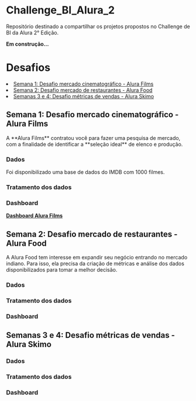 # Challenge_BI_Alura_2
Repositório destinado a compartilhar os projetos propostos no Challenge de BI da Alura 2° Edição. 

<p><b>Em construção...</b></p>

<h1>Desafios</h1>

  <li><a href="#week01"> Semana 1: Desafio mercado cinematográfico - Alura Films</a></li>
  <li><a href="#week02"> Semana 2: Desafio mercado de restaurantes - Alura Food</a></li>
  <li><a href="#week03"> Semanas 3 e 4: Desafio métricas de vendas - Alura Skimo </a></li>
  
 <!--Título da semana 1 -->
 <h2><a id="week01"</a>Semana 1: Desafio mercado cinematográfico - Alura Films</h2>
  <p>A **Alura Films** contratou você para fazer uma pesquisa de mercado, com a finalidade de identificar a **seleção ideal** de elenco e produção.</p>
  <h3><strong>Dados</strong></h3>
    <p>Foi disponibilizado uma base de dados do IMDB com 1000 filmes.</p>
    
  <h3><strong>Tratamento dos dados</strong></h3>
  
  <h3><strong>Dashboard</strong></h3>
  <p><strong><a href="https://app.powerbi.com/view?r=eyJrIjoiZjkzNzk1NjktMWU3ZC00ZmFhLTlhYjQtYmIxYWI2ZTU1NDUxIiwidCI6ImMzZjM2NDZlLWRmY2ItNDlhNS04ZGUxLTc1ODA1Mjg4NTc1YyJ9&pageName=ReportSection847043c918bf1680df0d">Dashboard Alura Films</a></strong></p>
  
 <!--Título da semana 2 -->
 <h2><a id="week02"</a>Semana 2: Desafio mercado de restaurantes - Alura Food</h2>
 <p>A Alura Food tem interesse em expandir seu negócio entrando no mercado indiano. Para isso, ela precisa da criação de métricas e análise dos dados disponibilizados para tomar a melhor decisão.</p>
 
  <h3><strong>Dados</strong></h3>
    
  <h3><strong>Tratamento dos dados</strong></h3>
  
  <h3><strong>Dashboard</strong></h3>
 
 
  <!--Título da semana 3 e 4 -->
 <h2><a id="week03"</a>Semanas 3 e 4: Desafio métricas de vendas - Alura Skimo</h2>
 
  <h3><strong>Dados</strong></h3>
    
    
  <h3><strong>Tratamento dos dados</strong></h3>
  
  <h3><strong>Dashboard</strong></h3>
